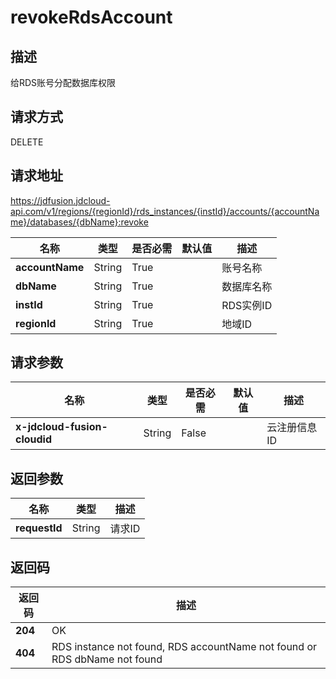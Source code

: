# revokeRdsAccount


## 描述
给RDS账号分配数据库权限

## 请求方式
DELETE

## 请求地址
https://jdfusion.jdcloud-api.com/v1/regions/{regionId}/rds_instances/{instId}/accounts/{accountName}/databases/{dbName}:revoke

|名称|类型|是否必需|默认值|描述|
|---|---|---|---|---|
|**accountName**|String|True| |账号名称|
|**dbName**|String|True| |数据库名称|
|**instId**|String|True| |RDS实例ID|
|**regionId**|String|True| |地域ID|

## 请求参数
|名称|类型|是否必需|默认值|描述|
|---|---|---|---|---|
|**x-jdcloud-fusion-cloudid**|String|False| |云注册信息ID|


## 返回参数
|名称|类型|描述|
|---|---|---|
|**requestId**|String|请求ID|


## 返回码
|返回码|描述|
|---|---|
|**204**|OK|
|**404**|RDS instance not found, RDS accountName not found or RDS dbName not found|

